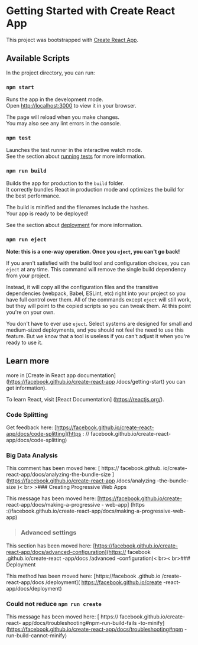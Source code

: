 # Getting Started with Create React App

This project was bootstrapped with [Create React App](https://github.com/facebook/create-react-app).

## Available Scripts

In the project directory, you can run:

### `npm start`

Runs the app in the development mode.\
Open [http://localhost:3000](http://localhost:3000) to view it in your browser.

The page will reload when you make changes.\
You may also see any lint errors in the console.

### `npm test`

Launches the test runner in the interactive watch mode.\
See the section about [running tests](https://facebook.github.io/create-react-app/docs/running-tests) for more information.

### `npm run build`

Builds the app for production to the `build` folder.\
It correctly bundles React in production mode and optimizes the build for the best performance.

The build is minified and the filenames include the hashes.\
Your app is ready to be deployed!

See the section about [deployment](https://facebook.github.io/create-react-app/docs/deployment) for more information.

### `npm run eject`

**Note: this is a one-way operation. Once you `eject`, you can't go back!**

If you aren't satisfied with the build tool and configuration choices, you can `eject` at any time. This command will remove the single build dependency from your project.

Instead, it will copy all the configuration files and the transitive dependencies (webpack, Babel, ESLint, etc) right into your project so you have full control over them. All of the commands except `eject` will still work, but they will point to the copied scripts so you can tweak them. At this point you're on your own.

You don't have to ever use `eject`. Select systems are designed for small and medium-sized deployments, and you should not feel the need to use this feature. But we know that a tool is useless if you can't adjust it when you're ready to use it.

## Learn more

more in [Create in React app documentation](https://facebook.github.io/create-react-app /docs/getting-start) you can get information).

To learn React, visit [React Documentation] (https://reactjs.org/).

### Code Splitting

Get feedback here: [https://facebook.github.io/create-react-app/docs/code-splitting](https : // facebook.github.io/create-react-app/docs/code-splitting)

### Big Data Analysis

This comment has been moved here: [ https:// facebook.github. io/create-react-app/docs/analyzing-the-bundle-size ](https://facebook.github.io/create-react-app /docs/analyzing -the-bundle-size )< br> >### Creating Progressive Web Apps

This message has been moved here: [https://facebook.github.io/create- react-app/docs/making-a-progressive - web-app] (https ://facebook.github.io/create-react-app/docs/making-a-progressive-web-app)
>### Advanced settings

This section has been moved here: [https://facebook.github.io/create-react-app/docs/advanced-configuration](https:// facebook .github.io/create-react -app/docs /advanced -configuration)< br>< br>### Deployment

This method has been moved here: [https://facebook .github.io /create-react-app/docs /deployment]( https://facebook.github.io/create -react-app/docs/deployment)

### Could not reduce `npm run create`

This message has been moved here: [ https:// facebook.github.io/create-react- app/docs/troubleshooting#npm-run-build-fails -to-minify](https://facebook.github.io/create-react-app/docs/troubleshooting#npm -run-build-cannot-minify)
